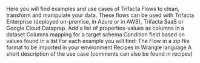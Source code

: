 Here you will find examples and use cases of Trifacta Flows to clean, transform and manipulate your data. These flows can be used with Trifacta Enterprise (deployed on-premise, in Azure or in AWS), Trifacta SaaS or Google Cloud Dataprep.
Add a list of properties-values as columns in a dataset
Columns mapping for a target schema
Condition field based on values found in a list
For each example you will find:
  The Flow in a zip file format to be imported in your environment
  Recipes in Wrangle language
  A short description of the use case (comments can also be found in recipes)
